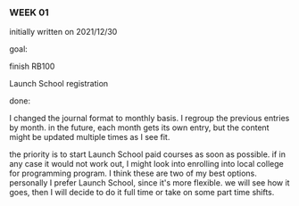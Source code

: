 ### WEEK 01

initially written on 2021/12/30

goal:

finish RB100

Launch School registration

done:

I changed the journal format to monthly basis. I regroup the previous entries by month. in the future, each month gets its own entry, but the content might be updated multiple times as I see fit.

the priority is to start Launch School paid courses as soon as possible. if in any case it would not work out, I might look into enrolling into local college for programming program. I think these are two of my best options. personally I prefer Launch School, since it's more flexible. we will see how it goes, then I will decide to do it full time or take on some part time shifts.
